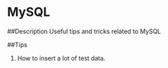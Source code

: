 # MySQL
##Description
Useful tips and tricks related to MySQL

##Tips
1. How to insert a lot of test data.